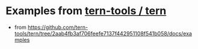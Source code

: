 # Examples from [tern-tools / tern](https://github.com/tern-tools/tern/)

- from https://github.com/tern-tools/tern/tree/2aab4fb3af706feefe7137f442951108f541b058/docs/examples